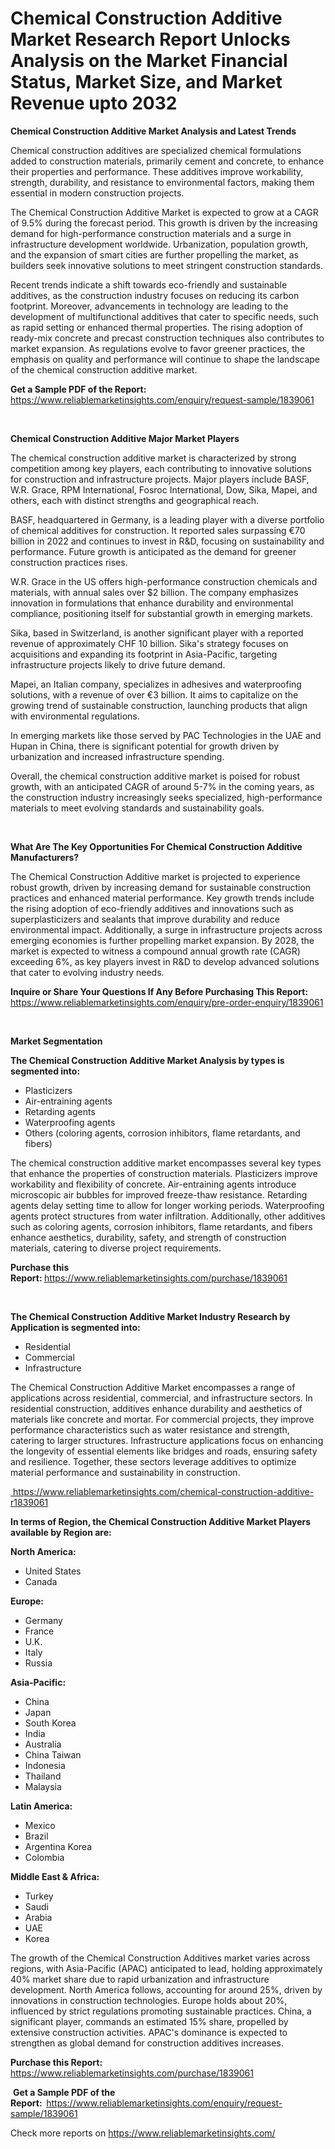 <p><h1>Chemical Construction Additive Market Research Report Unlocks Analysis on the Market Financial Status, Market Size, and Market Revenue upto 2032</h1></p><p><strong>Chemical Construction Additive Market Analysis and Latest Trends</strong></p>
<p><p>Chemical construction additives are specialized chemical formulations added to construction materials, primarily cement and concrete, to enhance their properties and performance. These additives improve workability, strength, durability, and resistance to environmental factors, making them essential in modern construction projects. </p><p>The Chemical Construction Additive Market is expected to grow at a CAGR of 9.5% during the forecast period. This growth is driven by the increasing demand for high-performance construction materials and a surge in infrastructure development worldwide. Urbanization, population growth, and the expansion of smart cities are further propelling the market, as builders seek innovative solutions to meet stringent construction standards.</p><p>Recent trends indicate a shift towards eco-friendly and sustainable additives, as the construction industry focuses on reducing its carbon footprint. Moreover, advancements in technology are leading to the development of multifunctional additives that cater to specific needs, such as rapid setting or enhanced thermal properties. The rising adoption of ready-mix concrete and precast construction techniques also contributes to market expansion. As regulations evolve to favor greener practices, the emphasis on quality and performance will continue to shape the landscape of the chemical construction additive market.</p></p>
<p><strong>Get a Sample PDF of the Report:&nbsp;</strong> <a href="https://www.reliablemarketinsights.com/enquiry/request-sample/1839061?utm_campaign=2176&utm_medium=2&utm_source=Github&utm_content=ia&utm_term=03022025&utm_id=chemical-construction-additive">https://www.reliablemarketinsights.com/enquiry/request-sample/1839061</a></p>
<p>&nbsp;</p>
<p><strong>Chemical Construction Additive Major Market Players</strong></p>
<p><p>The chemical construction additive market is characterized by strong competition among key players, each contributing to innovative solutions for construction and infrastructure projects. Major players include BASF, W.R. Grace, RPM International, Fosroc International, Dow, Sika, Mapei, and others, each with distinct strengths and geographical reach.</p><p>BASF, headquartered in Germany, is a leading player with a diverse portfolio of chemical additives for construction. It reported sales surpassing €70 billion in 2022 and continues to invest in R&D, focusing on sustainability and performance. Future growth is anticipated as the demand for greener construction practices rises.</p><p>W.R. Grace in the US offers high-performance construction chemicals and materials, with annual sales over $2 billion. The company emphasizes innovation in formulations that enhance durability and environmental compliance, positioning itself for substantial growth in emerging markets.</p><p>Sika, based in Switzerland, is another significant player with a reported revenue of approximately CHF 10 billion. Sika's strategy focuses on acquisitions and expanding its footprint in Asia-Pacific, targeting infrastructure projects likely to drive future demand.</p><p>Mapei, an Italian company, specializes in adhesives and waterproofing solutions, with a revenue of over €3 billion. It aims to capitalize on the growing trend of sustainable construction, launching products that align with environmental regulations.</p><p>In emerging markets like those served by PAC Technologies in the UAE and Hupan in China, there is significant potential for growth driven by urbanization and increased infrastructure spending. </p><p>Overall, the chemical construction additive market is poised for robust growth, with an anticipated CAGR of around 5-7% in the coming years, as the construction industry increasingly seeks specialized, high-performance materials to meet evolving standards and sustainability goals.</p></p>
<p>&nbsp;</p>
<p><strong>What Are The Key Opportunities For Chemical Construction Additive Manufacturers?</strong></p>
<p><p>The Chemical Construction Additive market is projected to experience robust growth, driven by increasing demand for sustainable construction practices and enhanced material performance. Key growth trends include the rising adoption of eco-friendly additives and innovations such as superplasticizers and sealants that improve durability and reduce environmental impact. Additionally, a surge in infrastructure projects across emerging economies is further propelling market expansion. By 2028, the market is expected to witness a compound annual growth rate (CAGR) exceeding 6%, as key players invest in R&D to develop advanced solutions that cater to evolving industry needs.</p></p>
<p><strong>Inquire or Share Your Questions If Any Before Purchasing This Report:</strong> <a href="https://www.reliablemarketinsights.com/enquiry/pre-order-enquiry/1839061?utm_campaign=2176&utm_medium=2&utm_source=Github&utm_content=ia&utm_term=03022025&utm_id=chemical-construction-additive">https://www.reliablemarketinsights.com/enquiry/pre-order-enquiry/1839061</a></p>
<p>&nbsp;</p>
<p><strong>Market Segmentation</strong></p>
<p><strong>The Chemical Construction Additive Market Analysis by types is segmented into:</strong></p>
<p><ul><li>Plasticizers</li><li>Air-entraining agents</li><li>Retarding agents</li><li>Waterproofing agents</li><li>Others (coloring agents, corrosion inhibitors, flame retardants, and fibers)</li></ul></p>
<p><p>The chemical construction additive market encompasses several key types that enhance the properties of construction materials. Plasticizers improve workability and flexibility of concrete. Air-entraining agents introduce microscopic air bubbles for improved freeze-thaw resistance. Retarding agents delay setting time to allow for longer working periods. Waterproofing agents protect structures from water infiltration. Additionally, other additives such as coloring agents, corrosion inhibitors, flame retardants, and fibers enhance aesthetics, durability, safety, and strength of construction materials, catering to diverse project requirements.</p></p>
<p><strong>Purchase this Report:&nbsp;</strong><a href="https://www.reliablemarketinsights.com/purchase/1839061?utm_campaign=2176&utm_medium=2&utm_source=Github&utm_content=ia&utm_term=03022025&utm_id=chemical-construction-additive">https://www.reliablemarketinsights.com/purchase/1839061</a></p>
<p>&nbsp;</p>
<p><strong>The Chemical Construction Additive Market Industry Research by Application is segmented into:</strong></p>
<p><ul><li>Residential</li><li>Commercial</li><li>Infrastructure</li></ul></p>
<p><p>The Chemical Construction Additive Market encompasses a range of applications across residential, commercial, and infrastructure sectors. In residential construction, additives enhance durability and aesthetics of materials like concrete and mortar. For commercial projects, they improve performance characteristics such as water resistance and strength, catering to larger structures. Infrastructure applications focus on enhancing the longevity of essential elements like bridges and roads, ensuring safety and resilience. Together, these sectors leverage additives to optimize material performance and sustainability in construction.</p></p>
<p><a href="https://www.reliablemarketinsights.com/chemical-construction-additive-r1839061?utm_campaign=2176&utm_medium=2&utm_source=Github&utm_content=ia&utm_term=03022025&utm_id=chemical-construction-additive">&nbsp;https://www.reliablemarketinsights.com/chemical-construction-additive-r1839061</a></p>
<p><strong>In terms of Region, the Chemical Construction Additive Market Players available by Region are:</strong></p>
<p>
    <p> <strong> North America: </strong>
        <ul>
            <li>United States</li>
            <li>Canada</li>
        </ul>
        </p> 
    <p> <strong> Europe: </strong>
        <ul>
            <li>Germany</li>
            <li>France</li>
            <li>U.K.</li>
            <li>Italy</li>
            <li>Russia</li>
        </ul>
        </p> 
    <p> <strong> Asia-Pacific: </strong>
        <ul>
            <li>China</li>
            <li>Japan</li>
            <li>South Korea</li>
            <li>India</li>
            <li>Australia</li>
            <li>China Taiwan</li>
            <li>Indonesia</li>
            <li>Thailand</li>
            <li>Malaysia</li>
        </ul>
        </p> 
    <p> <strong> Latin America: </strong>
        <ul>
            <li>Mexico</li>
            <li>Brazil</li>
            <li>Argentina Korea</li>
            <li>Colombia</li>
        </ul>
        </p> 
    <p> <strong> Middle East & Africa: </strong>
        <ul>
            <li>Turkey</li>
            <li>Saudi</li>
            <li>Arabia</li>
            <li>UAE</li>
            <li>Korea</li>
        </ul>
    </p>
    </p>
<p><p>The growth of the Chemical Construction Additives market varies across regions, with Asia-Pacific (APAC) anticipated to lead, holding approximately 40% market share due to rapid urbanization and infrastructure development. North America follows, accounting for around 25%, driven by innovations in construction technologies. Europe holds about 20%, influenced by strict regulations promoting sustainable practices. China, a significant player, commands an estimated 15% share, propelled by extensive construction activities. APAC's dominance is expected to strengthen as global demand for construction additives increases.</p></p>
<p><strong>Purchase this Report: </strong><a href="https://www.reliablemarketinsights.com/purchase/1839061?utm_campaign=2176&utm_medium=2&utm_source=Github&utm_content=ia&utm_term=03022025&utm_id=chemical-construction-additive">https://www.reliablemarketinsights.com/purchase/1839061</a></p>
<p>&nbsp;<strong>Get a Sample PDF of the Report:&nbsp;&nbsp;</strong><a href="https://www.reliablemarketinsights.com/enquiry/request-sample/1839061?utm_campaign=2176&utm_medium=2&utm_source=Github&utm_content=ia&utm_term=03022025&utm_id=chemical-construction-additive">https://www.reliablemarketinsights.com/enquiry/request-sample/1839061</a></p>
<p><strong></strong></p>
<p>Check more reports on <a href="https://www.reliablemarketinsights.com/?utm_campaign=2176&utm_medium=2&utm_source=Github&utm_content=ia&utm_term=03022025&utm_id=chemical-construction-additive">https://www.reliablemarketinsights.com/</a></p>